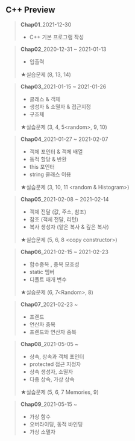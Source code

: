 ## C++ Preview

> <b>Chap01</b>_2021-12-30 
>
> + C++ 기본 프로그램 작성



> <b>Chap02</b>_2020-12-31 ~ 2021-01-13
>
> + 입출력
>
> ★실습문제 (8, 13, 14)



> <b>Chap03</b>_2021-01-15 ~ 2021-01-26
>
> + 클래스 & 객체
> + 생성자 & 소멸자 & 접근지정
> + 구조체
>
> ★실습문제 (3, 4, 5\<random>, 9, 10)



> <b>Chap04</b>_2021-01-27 ~ 2021-02-07
>
> + 객체 포인터 & 객체 배열
> + 동적 할당 & 반환
> + this 포인터
> + string 클래스 이용
>
> ★실습문제 (3, 10, 11 \<random & Histogram\>)



> <b>Chap05</b>_2021-02-08 ~ 2021-02-14
>
> + 객체 전달 (값, 주소, 참조)
> + 참조 (객체 전달, 리턴)
> + 복사 생성자 (얕은 복사 & 깊은 복사)
>
> ★실습문제 (5, 6, 8 \<copy constructor\>) 



> <b>Chap06</b>_2021-02-15 ~ 2021-02-23
>
> + 함수중복 , 중복 모호성
> + static 멤버
> + 디폴트 매개 변수
>
> ★실습문제 (6, 7\<Random\>, 8)



> <b>Chap07</b>_2021-02-23 ~
>
> + 프렌드 
> + 연산자 중복
> + 프렌드와 연산자 중복



> <b>Chap08</b>_2021-05-05 ~
>
> + 상속, 상속과 객체 포인터
> + protected 접근 지정자
> + 상속 생성자, 소멸자
> + 다중 상속, 가상 상속
>
> ★실습문제 (5, 6, 7 Memories, 9)



> <b>Chap09</b>_2021-05-15 ~
>
> + 가상 함수
> + 오버라이딩, 동적 바인딩
> + 가상 소멸자 

